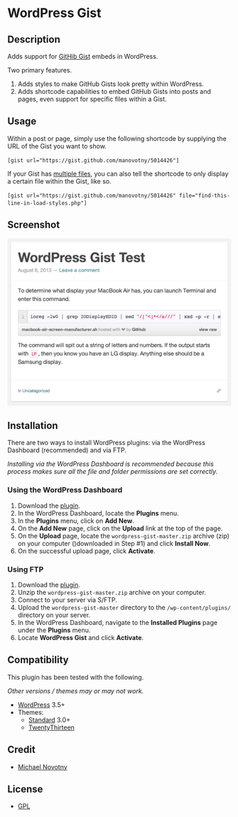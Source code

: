 # WordPress Gist

## Description

Adds support for [GitHib Gist](https://gist.github.com/) embeds in WordPress.

Two primary features.

1. Adds styles to make GitHub Gists look pretty within WordPress.
2. Adds shortcode capabilities to embed GitHub Gists into posts and pages, even support for specific files within a Gist.

## Usage

Within a post or page, simply use the following shortcode by supplying the URL of the Gist you want to show.

`[gist url="https://gist.github.com/manovotny/5014426"]`

If your Gist has [multiple files](https://gist.github.com/manovotny/5014426), you can also tell the shortcode to only display a certain file within the Gist, like so.

`[gist url="https://gist.github.com/manovotny/5014426" file="find-this-line-in-load-styles.php"]`

## Screenshot

[![WordPress Gist](screenshot-1.png)](https://github.com/manovotny/wordpress-gist)

## Installation

There are two ways to install WordPress plugins: via the WordPress Dashboard (recommended) and via FTP. 

*Installing via the WordPress Dashboard is recommended because this process makes sure all the file and folder permissions are set correctly.*

### Using the WordPress Dashboard

1. Download the [plugin](https://github.com/manovotny/wordpress-gist/archive/master.zip).
2. In the WordPress Dashboard, locate the **Plugins** menu.
6. In the **Plugins** menu, click on **Add New**.
7. On the **Add New** page, click on the **Upload** link at the top of the page.
8. On the **Upload** page, locate the `wordpress-gist-master.zip` archive (zip) on your computer ()downloaded in Step #1) and click **Install Now**.
9. On the successful upload page, click **Activate**.

### Using FTP

1. Download the [plugin](https://github.com/manovotny/wordpress-gist/archive/master.zip).
2. Unzip the `wordpress-gist-master.zip` archive on your computer.
3. Connect to your server via S/FTP.
5. Upload the `wordpress-gist-master` directory to the `/wp-content/plugins/` directory on your server.
6. In the WordPress Dashboard, navigate to the **Installed Plugins** page under the **Plugins** menu.
7. Locate **WordPress Gist** and click **Activate**.

## Compatibility

This plugin has been tested with the following. 

*Other versions / themes may or may not work.*

* [WordPress](http://wordpress.org) 3.5+
* Themes:
    * [Standard](http://standardtheme.com) 3.0+
    * [TwentyThirteen](http://theme.wordpress.com/themes/twentythirteen/)

## Credit

* [Michael Novotny](http://manovotny.com)

## License

* [GPL](http://www.gnu.org/licenses/gpl-3.0.html)